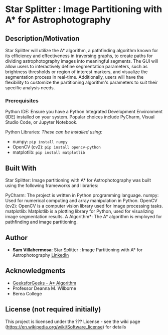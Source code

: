 # Star Splitter : Image Partitioning with A* for Astrophotography
## Description/Motivation

Star Splitter will utilize the A* algorithm, a pathfinding algorithm known for its efficiency and effectiveness in traversing graphs, to create paths for dividing astrophotography images into meaningful segments. The GUI will allow users to interactively define segmentation parameters, such as brightness thresholds or region of interest markers, and visualize the segmentation process in real-time. Additionally, users will have the flexibility to customize the partitioning algorithm's parameters to suit their specific analysis needs.

### Prerequisites

Python IDE: Ensure you have a Python Integrated Development Environment (IDE) installed on your system. Popular choices include PyCharm, Visual Studio Code, or Jupyter Notebook.

Python Libraries:
*These can be installed using:*
- numpy: 
`pip install numpy`
- OpenCV (cv2): 
`pip install opencv-python`
- matplotlib: 
`pip install matplotlib`


## Built With

Star Splitter: Image partitioning with A* for Astrophotography was built using the following frameworks and libraries:

PyCharm: The project is written in Python programming language.
numpy: Used for numerical computing and array manipulation in Python.
OpenCV (cv2): OpenCV is a computer vision library used for image processing tasks.
matplotlib: Matplotlib is a plotting library for Python, used for visualizing image segmentation results.
A Algorithm*: The A* algorithm is employed for pathfinding and image partitioning.

## Author

- **Sam Villahermosa**: Star Splitter : Image Partitioning with A* for Astrophotography [LinkedIn](https://www.linkedin.com/in/samvillahermosa/)

## Acknowledgments

- [GeeksforGeeks - A* Algorithm](https://www.geeksforgeeks.org/a-search-algorithm/)
- Professor Deanna M. Wilborne 
- Berea College

## License (not required initially)

This project is licensed under the ??? License - see the wiki page (https://en.wikipedia.org/wiki/Software_license) for details

